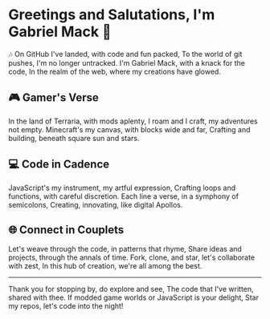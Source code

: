 # Greetings and Salutations, I'm Gabriel Mack 🌟

🎶 On GitHub I've landed, with code and fun packed,
To the world of git pushes, I'm no longer untracked.
I'm Gabriel Mack, with a knack for the code,
In the realm of the web, where my creations have glowed.

## 🎮 Gamer's Verse

In the land of Terraria, with mods aplenty,
I roam and I craft, my adventures not empty.
Minecraft's my canvas, with blocks wide and far,
Crafting and building, beneath square sun and stars.

## 💻 Code in Cadence

JavaScript's my instrument, my artful expression,
Crafting loops and functions, with careful discretion.
Each line a verse, in a symphony of semicolons,
Creating, innovating, like digital Apollos.

## 🌐 Connect in Couplets

Let's weave through the code, in patterns that rhyme,
Share ideas and projects, through the annals of time.
Fork, clone, and star, let's collaborate with zest,
In this hub of creation, we're all among the best.

---

Thank you for stopping by, do explore and see,
The code that I've written, shared with thee.
If modded game worlds or JavaScript is your delight,
Star my repos, let's code into the night!
